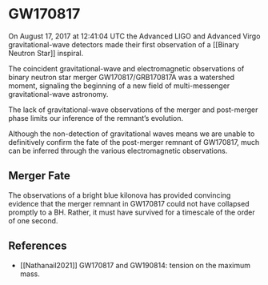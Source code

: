 # GW170817

On August 17, 2017 at 12∶41:04 UTC the Advanced LIGO and Advanced Virgo gravitational-wave detectors made their first observation of a [[Binary Neutron Star]] inspiral.


The coincident gravitational-wave and electromagnetic observations of binary neutron star merger GW170817/GRB170817A was a watershed moment, signaling the beginning of a new field of multi-messenger gravitational-wave astronomy.

The lack of gravitational-wave observations of the merger and post-merger phase limits our inference of the remnant’s evolution.

Although the non-detection of gravitational waves means we are unable to definitively confirm the fate of the post-merger remnant of GW170817, much can be inferred through the various electromagnetic observations.

## Merger Fate

The observations of a bright blue kilonova has provided convincing evidence that the merger remnant in GW170817 could not have collapsed promptly to a BH. Rather, it must have survived for a timescale of the order of one second.

## References

- [[Nathanail2021]] GW170817 and GW190814: tension on the maximum mass.